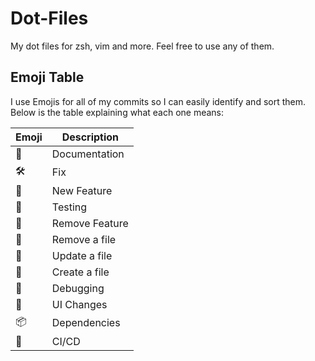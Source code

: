 # Dot-Files

My dot files for zsh, vim and more. Feel free to use any of them.

## Emoji Table

I use Emojis for all of my commits so I can easily identify and sort them. Below is the table explaining what each one means:

| Emoji | Description    |
| ----- | -------------- |
| 📄    | Documentation  |
| 🛠️    | Fix            |
| 🚀    | New Feature    |
| 🧪    | Testing        |
| 🙁    | Remove Feature |
| 🍎    | Remove a file  |
| 🍊    | Update a file  |
| 🍏    | Create a file  |
| 🐛    | Debugging      |
| 🎨    | UI Changes     |
| 📦    | Dependencies   |
| 🤖    | CI/CD          |
